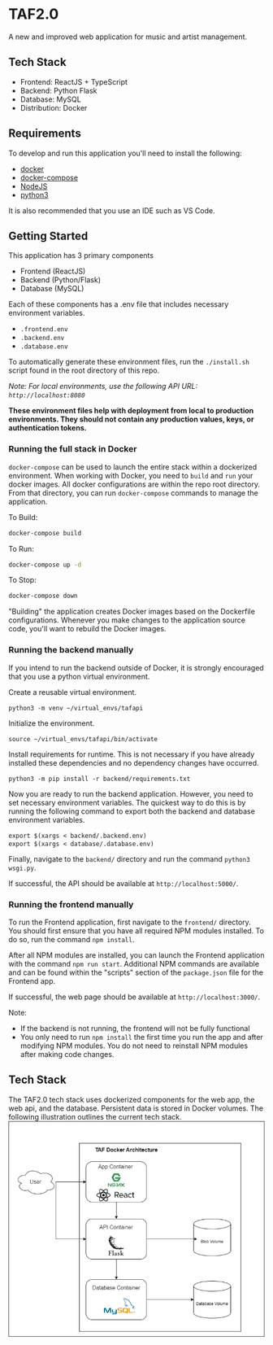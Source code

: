 # TAF2.0
A new and improved web application for music and artist management.

## Tech Stack
- Frontend: ReactJS + TypeScript
- Backend: Python Flask
- Database: MySQL
- Distribution: Docker

## Requirements
To develop and run this application you'll need to install the following:
 - [docker](https://docs.docker.com/get-docker/)
 - [docker-compose](https://docs.docker.com/compose/install/)
 - [NodeJS](https://nodejs.org/en/download/)
 - [python3](https://www.python.org/downloads/)

It is also recommended that you use an IDE such as VS Code.

## Getting Started
This application has 3 primary components
- Frontend (ReactJS)
- Backend (Python/Flask)
- Database (MySQL)

Each of these components has a .env file that includes necessary environment variables.
- `.frontend.env`
- `.backend.env`
- `.database.env`

To automatically generate these environment files, run the `./install.sh` script found in the root directory of this repo.

_Note: For local environments, use the following API URL: `http://localhost:8080`_

**These environment files help with deployment from local to production environments. They should not contain any production values, keys, or authentication tokens.**

### Running the full stack in Docker
`docker-compose` can be used to launch the entire stack within a dockerized environment. When working with Docker, you need to `build` and `run` your docker images. All docker configurations are within the repo root directory. From that directory, you can run `docker-compose` commands to manage the application.

To Build:
```bash
docker-compose build
```

To Run:
```bash
docker-compose up -d
```

To Stop:
```bash
docker-compose down
```

"Building" the application creates Docker images based on the Dockerfile configurations. Whenever you make changes to the application source code, you'll want to rebuild the Docker images.



### Running the backend manually

If you intend to run the backend outside of Docker, it is strongly encouraged that you use a python virtual environment.

Create a reusable virtual environment.
```
python3 -m venv ~/virtual_envs/tafapi
```
Initialize the environment.
```
source ~/virtual_envs/tafapi/bin/activate
```
Install requirements for runtime. This is not necessary if you have already installed these dependencies and no dependency changes have occurred.
```
python3 -m pip install -r backend/requirements.txt
```

Now you are ready to run the backend application. However, you need to set necessary environment variables.
The quickest way to do this is by running the following command to export both the backend and database environment variables.
```
export $(xargs < backend/.backend.env)
export $(xargs < database/.database.env)
```

Finally, navigate to the `backend/` directory and run the command `python3 wsgi.py`.

If successful, the API should be available at `http://localhost:5000/`.

### Running the frontend manually
To run the Frontend application, first navigate to the `frontend/` directory. You should first ensure that you have all required NPM modules installed. To do so, run the command `npm install`.

After all NPM modules are installed, you can launch the Frontend application with the command `npm run start`. Additional NPM commands are available and can be found within the "scripts" section of the `package.json` file for the Frontend app.

If successful, the web page should be available at `http://localhost:3000/`.

Note:
 - If the backend is not running, the frontend will not be fully functional
 - You only need to run `npm install` the first time you run the app and after modifying NPM modules. You do not need to reinstall NPM modules after making code changes.

## Tech Stack
The TAF2.0 tech stack uses dockerized components for the web app, the web api, and the database. Persistent data is stored in Docker volumes. The following illustration outlines the current tech stack.
![TAF Tech Stack](docs/taf20_arch.drawio.png)